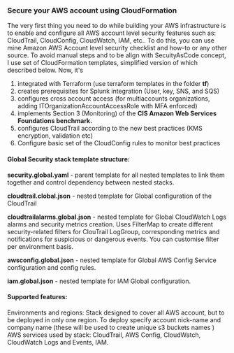 
### Secure your AWS account using CloudFormation

The very first thing you need to do while building your AWS infrastructure is to enable and configure all AWS account level security features such as: CloudTrail, CloudConfig, CloudWatch, IAM, etc..
To do this, you can use mine Amazon AWS Account level security checklist and how-to or any other source.
To avoid manual steps and to be align with SecuityAsCode concept, I use set of CloudFormation templates, simplified version of which described below. Now, it's
1. integrated with Terraform (use terraform templates in the folder **tf**)
2. creates prerequisites for Splunk integration (User, key, SNS, and SQS)
3. configures cross account access (for multiaccounts organizations, adding ITOrganizationAccountAccessRole with MFA enforced)
4. implements Section 3 (Monitoring) of the **CIS Amazon Web Services Foundations benchmark.**
5. configures CloudTrail according to the new best practices (KMS encryption, validation etc)
6. Configure basic set of the CloudConfig rules to monitor best practices


#### Global Security stack template structure:

**security.global.yaml** - parent template for all nested templates to link them together and control dependency between nested stacks.

**cloudtrail.clobal.json** - nested template for Global configuration of the CloudTrail

**cloudtrailalarms.global.json** - nested template for Global CloudWatch Logs alarms and security metrics creation. Uses FilterMap to create different security-related filters for ClouTrail LogGroup, corresponding metrics and notifications for suspicious or dangerous events. You can customise filter per environment basis.

**awsconfig.global.json** - nested template for Global AWS Config Service configuration and config rules.


**iam.global.json** - nested template for IAM Global configuration.


#### Supported features:
Environments and regions: Stack designed to cover all AWS account, but to be deployed in only one region. To deploy specify account nick-name and company name (these will be used to create unique s3 buckets names )
AWS services used by stack: CloudTrail, AWS Config, CloudWatch, CloudWatch Logs and Events, IAM.
